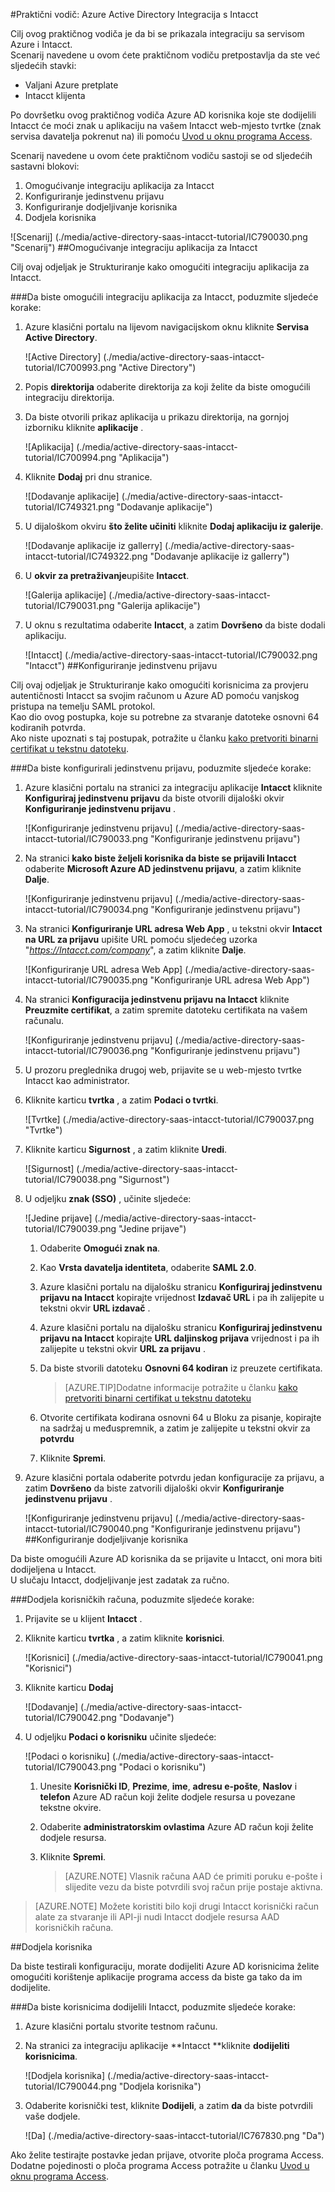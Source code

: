 <properties 
    pageTitle="Praktični vodič: Azure Active Directory Integracija s Intacct | Microsoft Azure" 
    description="Saznajte kako koristiti Intacct s Azure Active Directory da biste omogućili jedinstvenu prijavu, automatiziranog dodjele resursa i više!" 
    services="active-directory" 
    authors="jeevansd"  
    documentationCenter="na" 
    manager="femila"/>
<tags 
    ms.service="active-directory" 
    ms.devlang="na" 
    ms.topic="article" 
    ms.tgt_pltfrm="na" 
    ms.workload="identity" 
    ms.date="09/29/2016" 
    ms.author="jeedes" />

#<a name="tutorial-azure-active-directory-integration-with-intacct"></a>Praktični vodič: Azure Active Directory Integracija s Intacct
  
Cilj ovog praktičnog vodiča je da bi se prikazala integraciju sa servisom Azure i Intacct.  
Scenarij navedene u ovom ćete praktičnom vodiču pretpostavlja da ste već sljedećih stavki:

-   Valjani Azure pretplate
-   Intacct klijenta
  
Po dovršetku ovog praktičnog vodiča Azure AD korisnika koje ste dodijelili Intacct će moći znak u aplikaciju na vašem Intacct web-mjesto tvrtke (znak servisa davatelja pokrenut na) ili pomoću [Uvod u oknu programa Access](active-directory-saas-access-panel-introduction.md).
  
Scenarij navedene u ovom ćete praktičnom vodiču sastoji se od sljedećih sastavni blokovi:

1.  Omogućivanje integraciju aplikacija za Intacct
2.  Konfiguriranje jedinstvenu prijavu
3.  Konfiguriranje dodjeljivanje korisnika
4.  Dodjela korisnika

![Scenarij] (./media/active-directory-saas-intacct-tutorial/IC790030.png "Scenarij")
##<a name="enabling-the-application-integration-for-intacct"></a>Omogućivanje integraciju aplikacija za Intacct
  
Cilj ovaj odjeljak je Strukturiranje kako omogućiti integraciju aplikacija za Intacct.

###<a name="to-enable-the-application-integration-for-intacct-perform-the-following-steps"></a>Da biste omogućili integraciju aplikacija za Intacct, poduzmite sljedeće korake:

1.  Azure klasični portalu na lijevom navigacijskom oknu kliknite **Servisa Active Directory**.

    ![Active Directory] (./media/active-directory-saas-intacct-tutorial/IC700993.png "Active Directory")

2.  Popis **direktorija** odaberite direktorija za koji želite da biste omogućili integraciju direktorija.

3.  Da biste otvorili prikaz aplikacija u prikazu direktorija, na gornjoj izborniku kliknite **aplikacije** .

    ![Aplikacija] (./media/active-directory-saas-intacct-tutorial/IC700994.png "Aplikacija")

4.  Kliknite **Dodaj** pri dnu stranice.

    ![Dodavanje aplikacije] (./media/active-directory-saas-intacct-tutorial/IC749321.png "Dodavanje aplikacije")

5.  U dijaloškom okviru **što želite učiniti** kliknite **Dodaj aplikaciju iz galerije**.

    ![Dodavanje aplikacije iz gallerry] (./media/active-directory-saas-intacct-tutorial/IC749322.png "Dodavanje aplikacije iz gallerry")

6.  U **okvir za pretraživanje**upišite **Intacct**.

    ![Galerija aplikacije] (./media/active-directory-saas-intacct-tutorial/IC790031.png "Galerija aplikacije")

7.  U oknu s rezultatima odaberite **Intacct**, a zatim **Dovršeno** da biste dodali aplikaciju.

    ![Intacct] (./media/active-directory-saas-intacct-tutorial/IC790032.png "Intacct")
##<a name="configuring-single-sign-on"></a>Konfiguriranje jedinstvenu prijavu
  
Cilj ovaj odjeljak je Strukturiranje kako omogućiti korisnicima za provjeru autentičnosti Intacct sa svojim računom u Azure AD pomoću vanjskog pristupa na temelju SAML protokol.  
Kao dio ovog postupka, koje su potrebne za stvaranje datoteke osnovni 64 kodiranih potvrda.  
Ako niste upoznati s taj postupak, potražite u članku [kako pretvoriti binarni certifikat u tekstnu datoteku](http://youtu.be/PlgrzUZ-Y1o).

###<a name="to-configure-single-sign-on-perform-the-following-steps"></a>Da biste konfigurirali jedinstvenu prijavu, poduzmite sljedeće korake:

1.  Azure klasični portalu na stranici za integraciju aplikacije **Intacct** kliknite **Konfiguriraj jedinstvenu prijavu** da biste otvorili dijaloški okvir **Konfiguriranje jedinstvenu prijavu** .

    ![Konfiguriranje jedinstvenu prijavu] (./media/active-directory-saas-intacct-tutorial/IC790033.png "Konfiguriranje jedinstvenu prijavu")

2.  Na stranici **kako biste željeli korisnika da biste se prijavili Intacct** odaberite **Microsoft Azure AD jedinstvenu prijavu**, a zatim kliknite **Dalje**.

    ![Konfiguriranje jedinstvenu prijavu] (./media/active-directory-saas-intacct-tutorial/IC790034.png "Konfiguriranje jedinstvenu prijavu")

3.  Na stranici **Konfiguriranje URL adresa Web App** , u tekstni okvir **Intacct na URL za prijavu** upišite URL pomoću sljedećeg uzorka "*https://Intacct.com/company*", a zatim kliknite **Dalje**.

    ![Konfiguriranje URL adresa Web App] (./media/active-directory-saas-intacct-tutorial/IC790035.png "Konfiguriranje URL adresa Web App")

4.  Na stranici **Konfiguracija jedinstvenu prijavu na Intacct** kliknite **Preuzmite certifikat**, a zatim spremite datoteku certifikata na vašem računalu.

    ![Konfiguriranje jedinstvenu prijavu] (./media/active-directory-saas-intacct-tutorial/IC790036.png "Konfiguriranje jedinstvenu prijavu")

5.  U prozoru preglednika drugoj web, prijavite se u web-mjesto tvrtke Intacct kao administrator.

6.  Kliknite karticu **tvrtka** , a zatim **Podaci o tvrtki**.

    ![Tvrtke] (./media/active-directory-saas-intacct-tutorial/IC790037.png "Tvrtke")

7.  Kliknite karticu **Sigurnost** , a zatim kliknite **Uredi**.

    ![Sigurnost] (./media/active-directory-saas-intacct-tutorial/IC790038.png "Sigurnost")

8.  U odjeljku **znak (SSO)** , učinite sljedeće:

    ![Jedine prijave] (./media/active-directory-saas-intacct-tutorial/IC790039.png "Jedine prijave")

    1.  Odaberite **Omogući znak na**.
    2.  Kao **Vrsta davatelja identiteta**, odaberite **SAML 2.0**.
    3.  Azure klasični portalu na dijalošku stranicu **Konfiguriraj jedinstvenu prijavu na Intacct** kopirajte vrijednost **Izdavač URL** i pa ih zalijepite u tekstni okvir **URL izdavač** .
    4.  Azure klasični portalu na dijalošku stranicu **Konfiguriraj jedinstvenu prijavu na Intacct** kopirajte **URL daljinskog prijava** vrijednost i pa ih zalijepite u tekstni okvir **URL za prijavu** .
    5.  Da biste stvorili datoteku **Osnovni 64 kodiran** iz preuzete certifikata.
        
        >[AZURE.TIP]Dodatne informacije potražite u članku [kako pretvoriti binarni certifikat u tekstnu datoteku](http://youtu.be/PlgrzUZ-Y1o)

    6.  Otvorite certifikata kodirana osnovni 64 u Bloku za pisanje, kopirajte na sadržaj u međuspremnik, a zatim je zalijepite u tekstni okvir za **potvrdu**
    7.  Kliknite **Spremi**.

9.  Azure klasični portala odaberite potvrdu jedan konfiguracije za prijavu, a zatim **Dovršeno** da biste zatvorili dijaloški okvir **Konfiguriranje jedinstvenu prijavu** .

    ![Konfiguriranje jedinstvenu prijavu] (./media/active-directory-saas-intacct-tutorial/IC790040.png "Konfiguriranje jedinstvenu prijavu")
##<a name="configuring-user-provisioning"></a>Konfiguriranje dodjeljivanje korisnika
  
Da biste omogućili Azure AD korisnika da se prijavite u Intacct, oni mora biti dodijeljena u Intacct.  
U slučaju Intacct, dodjeljivanje jest zadatak za ručno.

###<a name="to-provision-a-user-accounts-perform-the-following-steps"></a>Dodjela korisničkih računa, poduzmite sljedeće korake:

1.  Prijavite se u klijent **Intacct** .

2.  Kliknite karticu **tvrtka** , a zatim kliknite **korisnici**.

    ![Korisnici] (./media/active-directory-saas-intacct-tutorial/IC790041.png "Korisnici")

3.  Kliknite karticu **Dodaj**

    ![Dodavanje] (./media/active-directory-saas-intacct-tutorial/IC790042.png "Dodavanje")

4.  U odjeljku **Podaci o korisniku** učinite sljedeće:

    ![Podaci o korisniku] (./media/active-directory-saas-intacct-tutorial/IC790043.png "Podaci o korisniku")

    1.  Unesite **Korisnički ID**, **Prezime**, **ime**, **adresu e-pošte**, **Naslov** i **telefon** Azure AD račun koji želite dodjele resursa u povezane tekstne okvire.
    2.  Odaberite **administratorskim ovlastima** Azure AD račun koji želite dodjele resursa.
    3.  Kliknite **Spremi**.
        
        >[AZURE.NOTE] Vlasnik računa AAD će primiti poruku e-pošte i slijedite vezu da biste potvrdili svoj račun prije postaje aktivna.

>[AZURE.NOTE] Možete koristiti bilo koji drugi Intacct korisnički račun alate za stvaranje ili API-ji nudi Intacct dodjele resursa AAD korisničkih računa.

##<a name="assigning-users"></a>Dodjela korisnika
  
Da biste testirali konfiguraciju, morate dodijeliti Azure AD korisnicima želite omogućiti korištenje aplikacije programa access da biste ga tako da im dodijelite.

###<a name="to-assign-users-to-intacct-perform-the-following-steps"></a>Da biste korisnicima dodijelili Intacct, poduzmite sljedeće korake:

1.  Azure klasični portalu stvorite testnom računu.

2.  Na stranici za integraciju aplikacije **Intacct **kliknite **dodijeliti korisnicima**.

    ![Dodjela korisnika] (./media/active-directory-saas-intacct-tutorial/IC790044.png "Dodjela korisnika")

3.  Odaberite korisnički test, kliknite **Dodijeli**, a zatim **da** da biste potvrdili vaše dodjele.

    ![Da] (./media/active-directory-saas-intacct-tutorial/IC767830.png "Da")
  
Ako želite testirajte postavke jedan prijave, otvorite ploča programa Access. Dodatne pojedinosti o ploča programa Access potražite u članku [Uvod u oknu programa Access](active-directory-saas-access-panel-introduction.md).